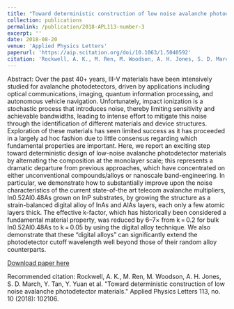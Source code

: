 ```yaml
---
title: "Toward deterministic construction of low noise avalanche photodetector materials"
collection: publications
permalink: /publication/2018-APL113-number-3
excerpt: ''
date: 2018-08-20
venue: 'Applied Physics Letters'
paperurl: 'https://aip.scitation.org/doi/10.1063/1.5040592'
citation: 'Rockwell, A. K., M. Ren, M. Woodson, A. H. Jones, S. D. March, Y. Tan, Y. Yuan et al. "Toward deterministic construction of low noise avalanche photodetector materials." Applied Physics Letters 113, no. 10 (2018): 102106.'
---
```

Abstract:
Over the past 40+ years, III-V materials have been intensively studied for avalanche photodetectors, driven by applications including optical communications, imaging, quantum information processing, and autonomous vehicle navigation. Unfortunately, impact ionization is a stochastic process that introduces noise, thereby limiting sensitivity and achievable bandwidths, leading to intense effort to mitigate this noise through the identification of different materials and device structures. Exploration of these materials has seen limited success as it has proceeded in a largely ad hoc fashion due to little consensus regarding which fundamental properties are important. Here, we report an exciting step toward deterministic design of low-noise avalanche photodetector materials by alternating the composition at the monolayer scale; this represents a dramatic departure from previous approaches, which have concentrated on either unconventional compounds/alloys or nanoscale band-engineering. In particular, we demonstrate how to substantially improve upon the noise characteristics of the current state-of-the art telecom avalanche multipliers, In0.52Al0.48As grown on InP substrates, by growing the structure as a strain-balanced digital alloy of InAs and AlAs layers, each only a few atomic layers thick. The effective k-factor, which has historically been considered a fundamental material property, was reduced by 6–7× from k = 0.2 for bulk In0.52Al0.48As to k = 0.05 by using the digital alloy technique. We also demonstrate that these “digital alloys” can significantly extend the photodetector cutoff wavelength well beyond those of their random alloy counterparts.

[Download paper here](https://aip.scitation.org/doi/10.1063/1.5040592)

Recommended citation: Rockwell, A. K., M. Ren, M. Woodson, A. H. Jones, S. D. March, Y. Tan, Y. Yuan et al. "Toward deterministic construction of low noise avalanche photodetector materials." Applied Physics Letters 113, no. 10 (2018): 102106.
